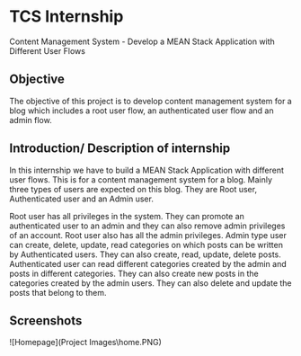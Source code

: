 # TCS Internship

Content Management System - Develop a MEAN Stack Application with Different User Flows

## Objective

The objective of this project is to develop content management system for a blog which includes a root user flow, an authenticated user flow and an admin flow.

## Introduction/ Description of internship

In this internship we have to build a MEAN Stack Application with different user flows. This is for a content management system for a blog. Mainly three types of users are expected on this blog. They are Root user, Authenticated user and an Admin user.

Root user has all privileges in the system. They can promote an authenticated user to an admin and they can also remove admin privileges of an account. Root user also has all the admin privileges.
Admin type user can create, delete, update, read categories on which posts can be written by Authenticated users. They can also create, read, update, delete posts.
Authenticated user can read different categories created by the admin and posts in different categories. They can also create new posts in the categories created by the admin users. They can also delete and update the posts that belong to them.


## Screenshots

![Homepage](Project Images\home.PNG)



